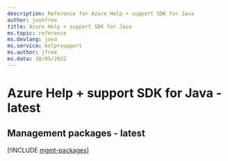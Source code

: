 ```yaml
---
description: Reference for Azure Help + support SDK for Java
author: joshfree
title: Azure Help + support SDK for Java
ms.topic: reference
ms.devlang: java
ms.service: help+support
ms.author: jfree
ms.data: 10/05/2022
---
```

# Azure Help + support SDK for Java - latest

## Management packages - latest
[!INCLUDE [mgmt-packages](help-+-support-mgmt-index.md)]